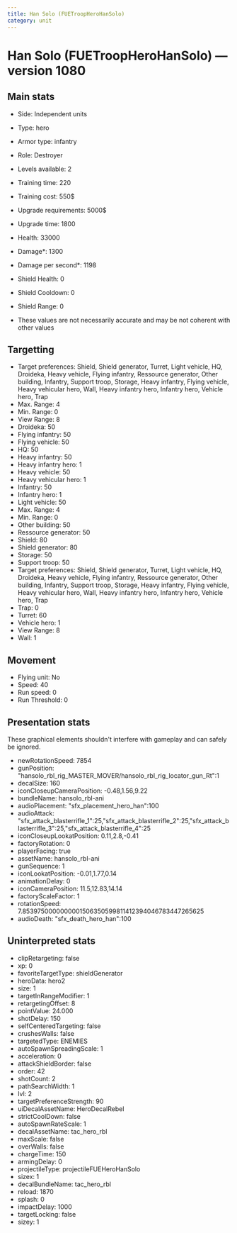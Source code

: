 ```yaml
---
title: Han Solo (FUETroopHeroHanSolo)
category: unit
---
```


# Han Solo (FUETroopHeroHanSolo) — version 1080

## Main stats

  * Side: Independent units
  * Type: hero
  * Armor type: infantry
  * Role: Destroyer
  * Levels available: 2
  * Training time: 220
  * Training cost: 550$
  * Upgrade requirements: 5000$
  * Upgrade time: 1800
  * Health: 33000
  * Damage*: 1300
  * Damage per second*: 1198
  * Shield Health: 0
  * Shield Cooldown: 0
  * Shield Range: 0

* These values are not necessarily accurate and may be not coherent with other values

## Targetting

  * Target preferences: Shield, Shield generator, Turret, Light vehicle, HQ, Droideka, Heavy vehicle, Flying infantry, Ressource generator, Other building, Infantry, Support troop, Storage, Heavy infantry, Flying vehicle, Heavy vehicular hero, Wall, Heavy infantry hero, Infantry hero, Vehicle hero, Trap
  * Max. Range: 4
  * Min. Range: 0
  * View Range: 8
  * Droideka: 50
  * Flying infantry: 50
  * Flying vehicle: 50
  * HQ: 50
  * Heavy infantry: 50
  * Heavy infantry hero: 1
  * Heavy vehicle: 50
  * Heavy vehicular hero: 1
  * Infantry: 50
  * Infantry hero: 1
  * Light vehicle: 50
  * Max. Range: 4
  * Min. Range: 0
  * Other building: 50
  * Ressource generator: 50
  * Shield: 80
  * Shield generator: 80
  * Storage: 50
  * Support troop: 50
  * Target preferences: Shield, Shield generator, Turret, Light vehicle, HQ, Droideka, Heavy vehicle, Flying infantry, Ressource generator, Other building, Infantry, Support troop, Storage, Heavy infantry, Flying vehicle, Heavy vehicular hero, Wall, Heavy infantry hero, Infantry hero, Vehicle hero, Trap
  * Trap: 0
  * Turret: 60
  * Vehicle hero: 1
  * View Range: 8
  * Wall: 1

## Movement

  * Flying unit: No
  * Speed: 40
  * Run speed: 0
  * Run Threshold: 0

## Presentation stats

These graphical elements shouldn't interfere with gameplay and can safely be ignored.

  * newRotationSpeed: 7854
  * gunPosition: "hansolo_rbl_rig_MASTER_MOVER/hansolo_rbl_rig_locator_gun_Rt":1
  * decalSize: 160
  * iconCloseupCameraPosition: -0.48,1.56,9.22
  * bundleName: hansolo_rbl-ani
  * audioPlacement: "sfx_placement_hero_han":100
  * audioAttack: "sfx_attack_blasterrifle_1":25,"sfx_attack_blasterrifle_2":25,"sfx_attack_blasterrifle_3":25,"sfx_attack_blasterrifle_4":25
  * iconCloseupLookatPosition: 0.11,2.8,-0.41
  * factoryRotation: 0
  * playerFacing: true
  * assetName: hansolo_rbl-ani
  * gunSequence: 1
  * iconLookatPosition: -0.01,1.77,0.14
  * animationDelay: 0
  * iconCameraPosition: 11.5,12.83,14.14
  * factoryScaleFactor: 1
  * rotationSpeed: 7.8539750000000001506350599811412394046783447265625
  * audioDeath: "sfx_death_hero_han":100

## Uninterpreted stats

  * clipRetargeting: false
  * xp: 0
  * favoriteTargetType: shieldGenerator
  * heroData: hero2
  * size: 1
  * targetInRangeModifier: 1
  * retargetingOffset: 8
  * pointValue: 24.000
  * shotDelay: 150
  * selfCenteredTargeting: false
  * crushesWalls: false
  * targetedType: ENEMIES
  * autoSpawnSpreadingScale: 1
  * acceleration: 0
  * attackShieldBorder: false
  * order: 42
  * shotCount: 2
  * pathSearchWidth: 1
  * lvl: 2
  * targetPreferenceStrength: 90
  * uiDecalAssetName: HeroDecalRebel
  * strictCoolDown: false
  * autoSpawnRateScale: 1
  * decalAssetName: tac_hero_rbl
  * maxScale: false
  * overWalls: false
  * chargeTime: 150
  * armingDelay: 0
  * projectileType: projectileFUEHeroHanSolo
  * sizex: 1
  * decalBundleName: tac_hero_rbl
  * reload: 1870
  * splash: 0
  * impactDelay: 1000
  * targetLocking: false
  * sizey: 1

